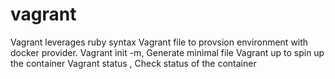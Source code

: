 # vagrant
Vagrant leverages ruby syntax
Vagrant file to provsion environment with docker provider.
Vagrant init -m, Generate minimal file
Vagrant up to spin up the container
Vagrant status , Check status of the container